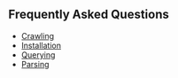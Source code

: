 ## Frequently Asked Questions

* [Crawling](crawling/README.md)
* [Installation](installation/README.md)
* [Querying](querying/README.md)
* [Parsing](parsing/README.md)
